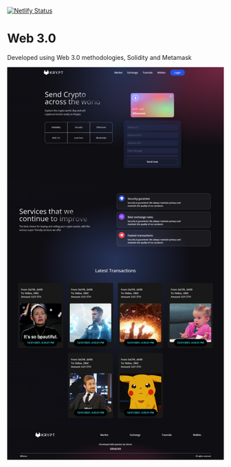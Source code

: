 [![Netlify Status](https://api.netlify.com/api/v1/badges/0c7a2138-30e0-493e-83be-8c4beb15b43e/deploy-status)](https://app.netlify.com/sites/web3-krypt-app/deploys)

# Web 3.0

<p>Developed using Web 3.0 methodologies, Solidity and Metamask</p>

![Krypt web 3.0](client/images/web3home_page.png)

